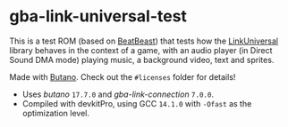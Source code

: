 # gba-link-universal-test

This is a test ROM (based on [BeatBeast](https://github.com/afska/beat-beast)) that tests how the [LinkUniversal](https://github.com/afska/gba-link-connection?tab=readme-ov-file#-LinkUniversal) library behaves in the context of a game, with an audio player (in Direct Sound DMA mode) playing music, a background video, text and sprites.

Made with [Butano](https://github.com/GValiente/butano). Check out the `#licenses` folder for details!

- Uses *butano* `17.7.0` and *gba-link-connection* `7.0.0`.
- Compiled with devkitPro, using GCC `14.1.0` with `-Ofast` as the optimization level.